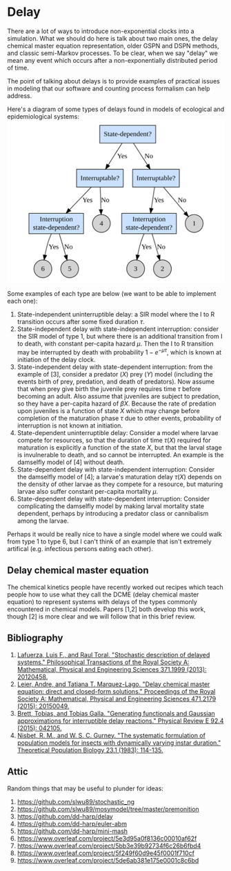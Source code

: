 # Delay

There are a lot of ways to introduce non-exponential clocks into a simulation. What we should do here is talk about two main ones, the delay chemical master equation representation, older GSPN and DSPN methods, and classic semi-Markov processes. To be clear, when we say "delay" we mean any event which occurs after a non-exponentially distributed period of time.

The point of talking about delays is to provide examples of practical issues in modeling that our software and counting process formalism can help address.

Here's a diagram of some types of delays found in models of ecological and epidemiological systems:
![](assets/delaydiagram.png)

Some examples of each type are below (we want to be able to implement each one):

  1. State-independent uninterruptible delay: a SIR model where the I to R transition occurs after some fixed duration $\tau$.
  2. State-independent delay with state-independent interruption: consider the SIR model of type 1, but where there is an additional transition from I to death, with constant per-capita hazard $\mu$. Then the I to R transition may be interrupted by death with probability $1-e^{-\mu\tau}$, which is known at initiation of the delay clock.
  3. State-independent delay with state-dependent interruption: from the example of [3], consider a predator ($X$) prey ($Y$) model (including the events birth of prey, predation, and death of predators). Now assume that when prey give birth the juvenile prey requires time $\tau$ before becoming an adult. Also assume that juveniles are subject to predation, so they have a per-capita hazard of $\beta X$. Because the rate of predation upon juveniles is a function of state $X$ which may change before completion of the maturation phase $\tau$ due to other events, probability of interruption is not known at initiation.
  4. State-dependent uninterruptible delay: Consider a model where larvae compete for resources, so that the duration of time $\tau(X)$ required for maturation is explicitly a function of the state $X$, but that the larval stage is invulnerable to death, and so cannot be interrupted. An example is the damselfly model of [4] without death.
  5. State-dependent delay with state-independent interruption: Consider the damselfly model of [4]; a larvae's maturation delay $\tau(X)$ depends on the density of other larvae as they compete for a resource, but maturing larvae also suffer constant per-capita mortality $\mu$.
  6. State-dependent delay with state-dependent interruption: Consider complicating the damselfly model by making larval mortality state dependent, perhaps by introducing a predator class or cannibalism among the larvae.

Perhaps it would be really nice to have a single model where we could walk from type 1 to type 6, but I can't think of an example that isn't extremely artifical (e.g. infectious persons eating each other).

## Delay chemical master equation

The chemical kinetics people have recently worked out recipes which teach people how to use what they call the DCME (delay chemical master equation) to represent systems with delays of the types commonly encountered in chemical models. Papers [1,2] both develop this work, though [2] is more clear and we will follow that in this brief review.

## Bibliography

  1. [Lafuerza, Luis F., and Raul Toral. "Stochastic description of delayed systems." Philosophical Transactions of the Royal Society A: Mathematical, Physical and Engineering Sciences 371.1999 (2013): 20120458.](https://doi.org/10.1098/rsta.2012.0458)
  2. [Leier, Andre, and Tatiana T. Marquez-Lago. "Delay chemical master equation: direct and closed-form solutions." Proceedings of the Royal Society A: Mathematical, Physical and Engineering Sciences 471.2179 (2015): 20150049.](https://doi.org/10.1098/rspa.2015.0049)
  3. [Brett, Tobias, and Tobias Galla. "Generating functionals and Gaussian approximations for interruptible delay reactions." Physical Review E 92.4 (2015): 042105.](https://journals.aps.org/pre/abstract/10.1103/PhysRevE.92.042105)
  4. [Nisbet, R. M., and W. S. C. Gurney. "The systematic formulation of population models for insects with dynamically varying instar duration." Theoretical Population Biology 23.1 (1983): 114-135.](https://www.sciencedirect.com/science/article/pii/0040580983900084)


## Attic

Random things that may be useful to plunder for ideas:

  1. https://github.com/slwu89/stochastic_ng
  2. https://github.com/slwu89/mosymodel/tree/master/premonition
  3. https://github.com/dd-harp/delay
  4. https://github.com/dd-harp/euler-abm
  5. https://github.com/dd-harp/mini-mash
  6. https://www.overleaf.com/project/5e3d95a0f8136c00010af62f
  7. https://www.overleaf.com/project/5bb3e39b92734f6c26b6fbd4
  8. https://www.overleaf.com/project/5f249f60d9e45f0001f710cf
  9. https://www.overleaf.com/project/5de6ab381e175e0001c8c6bd